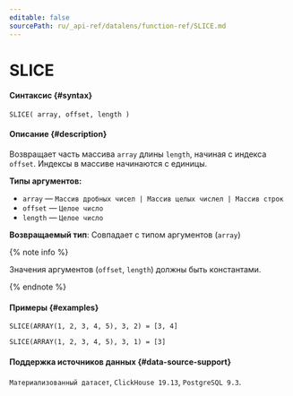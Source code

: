 ```yaml
---
editable: false
sourcePath: ru/_api-ref/datalens/function-ref/SLICE.md
---
```


# SLICE



#### Синтаксис {#syntax}


```
SLICE( array, offset, length )
```

#### Описание {#description}
Возвращает часть массива `array` длины `length`, начиная с индекса `offset`. Индексы в массиве начинаются с единицы.

**Типы аргументов:**
- `array` — `Массив дробных чисел | Массив целых числел | Массив строк`
- `offset` — `Целое число`
- `length` — `Целое число`


**Возвращаемый тип**: Совпадает с типом аргументов (`array`)

{% note info %}

Значения аргументов (`offset`, `length`) должны быть константами.

{% endnote %}


#### Примеры {#examples}

```
SLICE(ARRAY(1, 2, 3, 4, 5), 3, 2) = [3, 4]
```

```
SLICE(ARRAY(1, 2, 3, 4, 5), 3, 1) = [3]
```


#### Поддержка источников данных {#data-source-support}

`Материализованный датасет`, `ClickHouse 19.13`, `PostgreSQL 9.3`.
